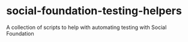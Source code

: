 # social-foundation-testing-helpers
A collection of scripts to help with automating testing with Social Foundation
